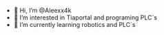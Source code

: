 - 👋 Hi, I’m @Aleexx4k
- 👀 I’m interested in Tiaportal and programing PLC`s
- 🌱 I’m currently learning robotics and PLC´s


